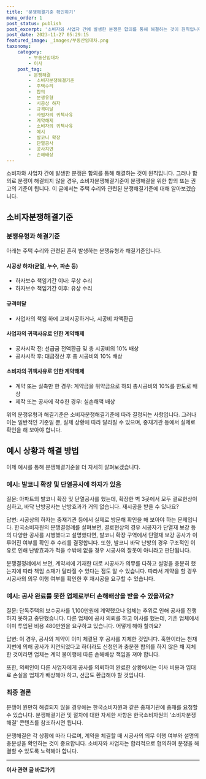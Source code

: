 ```yaml
---
title: '분쟁해결기준 확인하기'
menu_order: 1
post_status: publish
post_excerpt: '소비자와 사업자 간에 발생한 분쟁은 합의를 통해 해결하는 것이 원칙입니다. 그러나 합의로 분쟁이 해결되지 않을 경우, 소비자분쟁해결기준이 분쟁해결을 위한 합의 또는 권고의 기준이 됩니다. 이 글에서는 주택 수리와 관련된 분쟁해결기준에 대해 알아보겠습니다.'
post_date: 2023-11-27 05:29:15
featured_image: _images/부동산임대차.png
taxonomy:
    category:
        - 부동산임대차
        - 이사
    post_tag:
        - 분쟁해결
        -  소비자분쟁해결기준
        -  주택수리
        -  합의
        -  분쟁유형
        -  시공상 하자
        -  규격미달
        -  사업자의 귀책사유
        -  계약해제
        -  소비자의 귀책사유
        -  예시
        -  발코니 확장
        -  단열공사
        -  공사지연
        -  손해배상
---
```



소비자와 사업자 간에 발생한 분쟁은 합의를 통해 해결하는 것이 원칙입니다. 그러나 합의로 분쟁이 해결되지 않을 경우, 소비자분쟁해결기준이 분쟁해결을 위한 합의 또는 권고의 기준이 됩니다. 이 글에서는 주택 수리와 관련된 분쟁해결기준에 대해 알아보겠습니다.

## 소비자분쟁해결기준

### 분쟁유형과 해결기준

아래는 주택 수리와 관련된 흔히 발생하는 분쟁유형과 해결기준입니다.

#### 시공상 하자(균열, 누수, 파손 등)

- 하자보수 책임기간 이내: 무상 수리
- 하자보수 책임기간 이후: 유상 수리

#### 규격미달

- 사업자의 책임 하에 교체시공하거나, 시공비 차액환급

#### 사업자의 귀책사유로 인한 계약해제

- 공사시작 전: 선급금 전액환급 및 총 시공비의 10% 배상
- 공사시작 후: 대금정산 후 총 시공비의 10% 배상

#### 소비자의 귀책사유로 인한 계약해제

- 계약 또는 실측만 한 경우: 계약금을 위약금으로 하되 총시공비의 10%를 한도로 배상
- 제작 또는 공사에 착수한 경우: 실손해액 배상

위의 분쟁유형과 해결기준은 소비자분쟁해결기준에 따라 결정되는 사항입니다. 그러나 이는 일반적인 기준일 뿐, 실제 상황에 따라 달라질 수 있으며, 중재기관 등에서 실제로 확인을 해 보아야 합니다.

## 예시 상황과 해결 방법

이제 예시를 통해 분쟁해결기준을 더 자세히 살펴보겠습니다.

### 예시: 발코니 확장 및 단열공사에 하자가 있음

질문: 아파트의 발코니 확장 및 단열공사를 했는데, 확장한 벽 3곳에서 모두 결로현상이 심하고, 바닥 난방공사는 난방효과가 거의 없습니다. 재시공을 받을 수 있나요?

답변: 시공상의 하자는 중재기관 등에서 실제로 방문해 확인을 해 보아야 하는 문제입니다. 한국소비자원의 분쟁결정례를 살펴보면, 결로현상의 경우 시공자가 단열재 보강 등의 다양한 공사를 시행했다고 설명했다면, 발코니 확장 구역에서 단열재 보강 공사가 이루어진 여부를 확인 후 수리를 결정합니다. 또한, 발코니 바닥 난방의 경우 구조적인 이유로 인해 난방효과가 적을 수밖에 없을 경우 시공사의 잘못이 아니라고 판단됩니다.

분쟁결정례에서 보면, 계약서에 기재한 대로 시공사가 의무를 다하고 설명을 충분히 했는지에 따라 책임 소재가 달라질 수 있다는 점도 알 수 있습니다. 따라서 계약을 할 경우 시공사의 의무 이행 여부를 확인한 후 재시공을 요구할 수 있습니다.

### 예시: 공사 완료를 못한 업체로부터 손해배상을 받을 수 있을까요?

질문: 단독주택의 보수공사를 1,100만원에 계약했으나 업체는 추위로 인해 공사를 진행하지 못하고 중단했습니다. 다른 업체에 공사 의뢰를 하고 이사를 했는데, 기존 업체에서 이미 투입된 비용 480만원을 요구하고 있습니다. 어떻게 해야 할까요?

답변: 이 경우, 공사의 계약이 이미 체결된 후 공사를 지체한 것입니다. 혹한이라는 천재지변에 의해 공사가 지연되었다고 하더라도 신청인과 충분한 합의를 하지 않은 채 지체한 것이라면 업체는 계약 불이행에 따른 손해배상 책임을 져야 합니다.

또한, 의뢰인이 다른 사업자에게 공사를 의뢰하여 완료한 상황에서는 이사 비용과 임대료 손실을 업체가 배상해야 하고, 선금도 환급해야 할 것입니다.

### 최종 결론

분쟁이 원만히 해결되지 않을 경우에는 한국소비자원과 같은 중재기관에 중재를 요청할 수 있습니다. 분쟁해결기관 및 절차에 대한 자세한 사항은 한국소비자원의 '소비자분쟁해결' 콘텐츠를 참조하시면 됩니다.

분쟁해결은 각 상황에 따라 다르며, 계약을 체결할 때 시공사의 의무 이행 여부와 설명의 충분성을 확인하는 것이 중요합니다. 소비자와 사업자는 합리적으로 협의하여 분쟁을 해결할 수 있도록 노력해야 합니다.
<!-- wp:separator -->
<hr class="wp-block-separator has-alpha-channel-opacity"/>
<!-- /wp:separator -->

<!-- wp:group {"backgroundColor":"base","layout":{"type":"constrained"}} -->
<div class="wp-block-group has-base-background-color has-background"><!-- wp:paragraph {"align":"center","fontSize":"medium"} -->
<p class="has-text-align-center has-large-font-size"><strong>이사 관련 글 바로가기</strong></p>
<!-- /wp:paragraph -->


<!-- wp:latest-posts
{"categories":[{"id":27430,"count":19,"description":"","link":"https://uknowlaw.com/category/%ec%9d%b4%ec%82%ac/","name":"이사","slug":"이사","taxonomy":"category","parent":0,"meta":[],"_links":{"self":[{"href":"https://uknowlaw.com/wp-json/wp/v2/categories/27430"}],"collection":[{"href":"https://uknowlaw.com/wp-json/wp/v2/categories"}],"about":[{"href":"https://uknowlaw.com/wp-json/wp/v2/taxonomies/category"}],"wp:post_type":[{"href":"https://uknowlaw.com/wp-json/wp/v2/posts?categories=27430"}],"curies":[{"name":"wp","href":"https://api.w.org/{rel}","templated":true}]}}],"postsToShow":100,"excerptLength":28,"postLayout":"grid","columns":2,"featuredImageAlign":"left","featuredImageSizeSlug":"large","fontSize":"small"} /--></div>
<!-- /wp:group -->